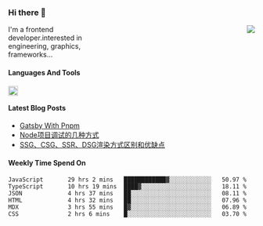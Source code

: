 <!--
**zhaohuanyuu/zhaohuanyuu** is a ✨ _special_ ✨ repository because its `README.md` (this file) appears on your GitHub profile.
-->

### Hi there 👋

<picture>
  <source media="(prefers-color-scheme: dark)" srcset="https://github-readme-stats.vercel.app/api?username=zhaohuanyuu&count_private=true&show_icons=true&theme=city_lights">
  <img align="right" src="https://github-readme-stats.vercel.app/api?username=zhaohuanyuu&count_private=true&show_icons=true">
</picture>

<p style="width:45%">I'm a frontend developer.interested in engineering, graphics, frameworks...</p>

#### Languages And Tools

<img align="left" height="20" src="https://skillicons.dev/icons?i=js,ts,nodejs,react,vue,gatsby,materialui,graphql,nestjs,electron,flutter" />

</br>

#### Latest Blog Posts
<!-- BLOG-POST-LIST:START -->
- [Gatsby With Pnpm](https://zhy.gatsbyjs.io/blog/gatsby-pnpm)
- [Node项目调试的几种方式](https://zhy.gatsbyjs.io/blog/node-debug)
- [SSG、CSG、SSR、DSG渲染方式区别和优缺点](https://zhy.gatsbyjs.io/blog/site-rendering)
<!-- BLOG-POST-LIST:END -->

#### Weekly Time Spend On
<!--START_SECTION:waka-->

```text
JavaScript       29 hrs 2 mins   ████████████▓░░░░░░░░░░░░   50.97 %
TypeScript       10 hrs 19 mins  ████▓░░░░░░░░░░░░░░░░░░░░   18.11 %
JSON             4 hrs 37 mins   ██░░░░░░░░░░░░░░░░░░░░░░░   08.11 %
HTML             4 hrs 32 mins   ██░░░░░░░░░░░░░░░░░░░░░░░   07.96 %
MDX              3 hrs 55 mins   █▓░░░░░░░░░░░░░░░░░░░░░░░   06.89 %
CSS              2 hrs 6 mins    █░░░░░░░░░░░░░░░░░░░░░░░░   03.70 %
```

<!--END_SECTION:waka-->
